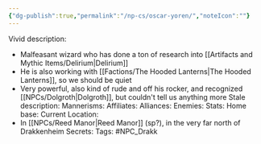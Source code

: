 ```yaml
---
{"dg-publish":true,"permalink":"/np-cs/oscar-yoren/","noteIcon":""}
---
```


Vivid description: 
- Malfeasant wizard who has done a ton of research into [[Artifacts and Mythic Items/Delirium\|Delirium]]
- He is also working with [[Factions/The Hooded Lanterns\|The Hooded Lanterns]], so we should be quiet
- Very powerful, also kind of rude and off his rocker, and recognized [[NPCs/Dolgroth\|Dolgroth]], but couldn't tell us anything more
Stale description: 
Mannerisms: 
Affiliates: 
Alliances: 
Enemies: 
Stats: 
Home base: 
Current Location:
- In [[NPCs/Reed Manor\|Reed Manor]] (sp?), in the very far north of Drakkenheim
Secrets: 
Tags: #NPC_Drakk 